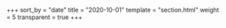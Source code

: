 +++
sort_by = "date"
title = "2020-10-01"
template = "section.html"
weight = 5
transparent = true
+++